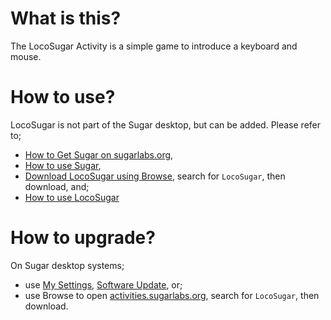 What is this?
=============

The LocoSugar Activity is a simple game to introduce a keyboard and mouse.

How to use?
===========

LocoSugar is not part of the Sugar desktop, but can be added.  Please refer to;

* [How to Get Sugar on sugarlabs.org](https://sugarlabs.org/),
* [How to use Sugar](https://help.sugarlabs.org/),
* [Download LocoSugar using Browse](https://activities.sugarlabs.org/), search for `LocoSugar`, then download, and;
* [How to use LocoSugar](https://help.sugarlabs.org/locosugar.html)

How to upgrade?
===============

On Sugar desktop systems;
* use [My Settings](https://help.sugarlabs.org/en/my_settings.html), [Software Update](https://help.sugarlabs.org/en/my_settings.html#software-update), or;
* use Browse to open [activities.sugarlabs.org](https://activities.sugarlabs.org/), search for `LocoSugar`, then download.
